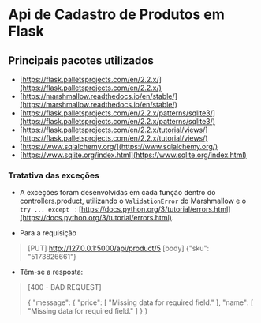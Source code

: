 # Api de Cadastro de Produtos em Flask


## Principais pacotes utilizados
- [https://flask.palletsprojects.com/en/2.2.x/](https://flask.palletsprojects.com/en/2.2.x/)
- [https://marshmallow.readthedocs.io/en/stable/](https://marshmallow.readthedocs.io/en/stable/)
- [https://flask.palletsprojects.com/en/2.2.x/patterns/sqlite3/](https://flask.palletsprojects.com/en/2.2.x/patterns/sqlite3/)
- [https://flask.palletsprojects.com/en/2.2.x/tutorial/views/](https://flask.palletsprojects.com/en/2.2.x/tutorial/views/)
- [https://www.sqlalchemy.org/](https://www.sqlalchemy.org/)
- [https://www.sqlite.org/index.html](https://www.sqlite.org/index.html)

### Tratativa das exceções

- A exceções foram desenvolvidas em cada função dentro do controllers.product, utilizando o ```ValidationError``` do Marshmallow e o ```try ... except ``` : [https://docs.python.org/3/tutorial/errors.html](https://docs.python.org/3/tutorial/errors.html).

- Para a requisição 
> [PUT] http://127.0.0.1:5000/api/product/5
> [body] {"sku": "5173826661"}

- Têm-se a resposta:
> [400 - BAD REQUEST]
> 
> {
	"message": {
		"price": [
			"Missing data for required field."
		],
		"name": [
			"Missing data for required field."
		]
	}
}